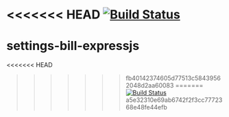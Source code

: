 <<<<<<< HEAD
[![Build Status](https://travis-ci.com/MIZOLE/camp-tests.svg?branch=master)](https://travis-ci.com/MIZOLE/camp-tests)
=======
# settings-bill-expressjs
<<<<<<< HEAD
>>>>>>> fb40142374605d77513c58439562048d2aa60083
=======
[![Build Status](https://travis-ci.com/MIZOLE/camp-tests.svg?branch=master)](https://travis-ci.com/MIZOLE/camp-tests)
>>>>>>> a5e32310e69ab6742f2f3cc7772368e48fe44efb

